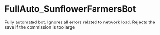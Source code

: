 # FullAuto_SunflowerFarmersBot
Fully automated bot. Ignores all errors related to network load. Rejects the save if the commission is too large
